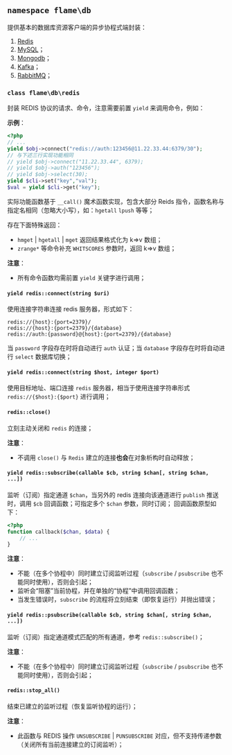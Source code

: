 ## `namespace flame\db`
提供基本的数据库资源客户端的异步协程式端封装：
1. [Redis](/php-flame/flame_db)
2. [MySQL](/php-flame/flame_db_mysql)；
3. [Mongodb](/php-flame/flame_db_mongodb)；
4. [Kafka](/php-flame/flame_db_kafka)；
5. [RabbitMQ](/php-flame/flame_db_rabbitmq)；

### `class flame\db\redis`
封装 REDIS 协议的请求、命令，注意需要前置 `yield` 来调用命令，例如：

**示例**：
``` PHP
<?php
// ...
yield $obj->connect("redis://auth:123456@11.22.33.44:6379/30");
// 与下述三行实现功能相同
// yield $obj->connect("11.22.33.44", 6379);
// yield $obj->auth("123456");
// yield $obj->select(30);
yield $cli->set("key","val");
$val = yield $cli->get("key");
```

实际功能函数基于 `__call()` 魔术函数实现，包含大部分 Reids 指令，函数名称与指定名相同（忽略大小写），如：`hgetall` `lpush` 等等；

存在下面特殊返回：
* `hmget` | `hgetall` | `mget` 返回结果格式化为 k=>v 数组；
* `zrange*` 等命令补充 `WHITSCORES` 参数时，返回 k=>v 数组；

**注意**：
* 所有命令函数均需前置 `yield` 关键字进行调用；

#### `yield redis::connect(string $uri)`
使用连接字符串连接 redis 服务器，形式如下：

``` STRING
redis://{host}:{port=2379}/
redis://{host}:{port=2379}/{database}
redis://auth:{password}@{host}:{port=2379}/{database}
```

当 `password` 字段存在时将自动进行 `auth` 认证；当 `database` 字段存在时将自动进行 `select` 数据库切换；

#### `yield redis::connect(string $host, integer $port)`
使用目标地址、端口连接 `redis` 服务器，相当于使用连接字符串形式 `redis://{$host}:{$port}` 进行调用；

#### `redis::close()`
立刻主动关闭和 `redis` 的连接；

**注意**：
* 不调用 `close()` 与 `Redis` 建立的连接**也会**在对象析构时自动释放；

#### `yield redis::subscribe(callable $cb, string $chan[, string $chan, ...])`
监听（订阅）指定通道 `$chan`，当另外的 redis 连接向该通道进行 `publish` 推送时，调用 `$cb` 回调函数；可指定多个 `$chan` 参数，同时订阅；
回调函数原型如下：
``` PHP
<?php
function callback($chan, $data) {
	// ...
}
```

**注意**：
* 不能（在多个协程中）同时建立订阅监听过程（`subscribe` / `psubscribe` 也不能同时使用），否则会引起；
* 监听会“阻塞”当前协程，并在单独的“协程”中调用回调函数；
* 当发生错误时，`subscribe` 的流程将立刻结束（即恢复运行）并抛出错误；

#### `yield redis::psubscribe(callable $cb, string $chan[, string $chan, ...])`
监听（订阅）指定通道模式匹配的所有通道，参考 `redis::subscribe()`；

**注意**：
* 不能（在多个协程中）同时建立订阅监听过程（`subscribe` / `psubscribe` 也不能同时使用），否则会引起；

#### `redis::stop_all()`
结束已建立的监听过程（恢复监听协程的运行）；

**注意**：
* 此函数与 REDIS 操作 `UNSUBSCRIBE` | `PUNSUBSCRIBE` 对应，但不支持传递参数（关闭所有当前连接建立的订阅监听）；

